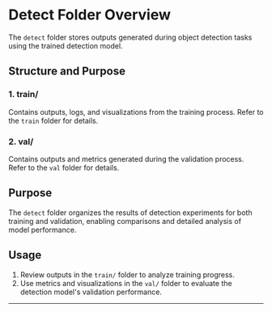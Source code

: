 # Detect Folder Overview

The `detect` folder stores outputs generated during object detection tasks using the trained detection model.

## Structure and Purpose

### 1. **train/**
Contains outputs, logs, and visualizations from the training process. Refer to the `train` folder for details.

### 2. **val/**
Contains outputs and metrics generated during the validation process. Refer to the `val` folder for details.

## Purpose

The `detect` folder organizes the results of detection experiments for both training and validation, enabling comparisons and detailed analysis of model performance.

## Usage
1. Review outputs in the `train/` folder to analyze training progress.
2. Use metrics and visualizations in the `val/` folder to evaluate the detection model's validation performance.

---
